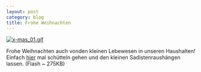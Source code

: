 ```yaml
---
layout: post
category: blog
title: Frohe Weihnachten
---
```


[![x-mas_01.gif](/images-blog/old-blogs/x-mas_01.gif)](http://ak.imgfarm.com/images/snowglobe/globe.swf)

Frohe Weihnachten auch vonden kleinen Lebewesen in unseren Haushalten! Einfach [hier](http://ak.imgfarm.com/images/snowglobe/globe.swf) mal schütteln gehen und den kleinen Sadistenraushängen lassen. (Flash ~ 275KB)
